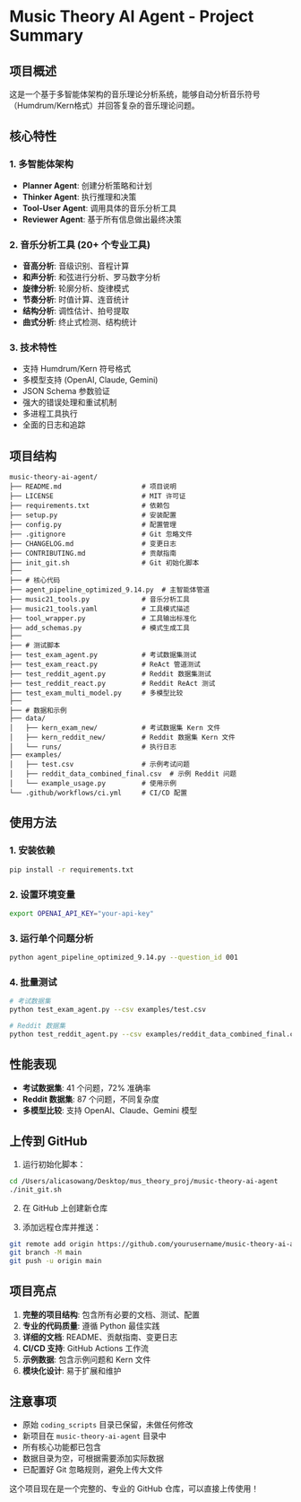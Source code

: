 # Music Theory AI Agent - Project Summary

## 项目概述

这是一个基于多智能体架构的音乐理论分析系统，能够自动分析音乐符号（Humdrum/Kern格式）并回答复杂的音乐理论问题。

## 核心特性

### 1. 多智能体架构
- **Planner Agent**: 创建分析策略和计划
- **Thinker Agent**: 执行推理和决策
- **Tool-User Agent**: 调用具体的音乐分析工具
- **Reviewer Agent**: 基于所有信息做出最终决策

### 2. 音乐分析工具 (20+ 个专业工具)
- **音高分析**: 音级识别、音程计算
- **和声分析**: 和弦进行分析、罗马数字分析
- **旋律分析**: 轮廓分析、旋律模式
- **节奏分析**: 时值计算、连音统计
- **结构分析**: 调性估计、拍号提取
- **曲式分析**: 终止式检测、结构统计

### 3. 技术特性
- 支持 Humdrum/Kern 符号格式
- 多模型支持 (OpenAI, Claude, Gemini)
- JSON Schema 参数验证
- 强大的错误处理和重试机制
- 多进程工具执行
- 全面的日志和追踪

## 项目结构

```
music-theory-ai-agent/
├── README.md                    # 项目说明
├── LICENSE                      # MIT 许可证
├── requirements.txt             # 依赖包
├── setup.py                     # 安装配置
├── config.py                    # 配置管理
├── .gitignore                   # Git 忽略文件
├── CHANGELOG.md                 # 变更日志
├── CONTRIBUTING.md              # 贡献指南
├── init_git.sh                  # Git 初始化脚本
├── 
├── # 核心代码
├── agent_pipeline_optimized_9.14.py  # 主智能体管道
├── music21_tools.py             # 音乐分析工具
├── music21_tools.yaml           # 工具模式描述
├── tool_wrapper.py              # 工具输出标准化
├── add_schemas.py               # 模式生成工具
├── 
├── # 测试脚本
├── test_exam_agent.py           # 考试数据集测试
├── test_exam_react.py           # ReAct 管道测试
├── test_reddit_agent.py         # Reddit 数据集测试
├── test_reddit_react.py         # Reddit ReAct 测试
├── test_exam_multi_model.py     # 多模型比较
├── 
├── # 数据和示例
├── data/
│   ├── kern_exam_new/           # 考试数据集 Kern 文件
│   ├── kern_reddit_new/         # Reddit 数据集 Kern 文件
│   └── runs/                    # 执行日志
├── examples/
│   ├── test.csv                 # 示例考试问题
│   ├── reddit_data_combined_final.csv  # 示例 Reddit 问题
│   └── example_usage.py         # 使用示例
└── .github/workflows/ci.yml     # CI/CD 配置
```

## 使用方法

### 1. 安装依赖
```bash
pip install -r requirements.txt
```

### 2. 设置环境变量
```bash
export OPENAI_API_KEY="your-api-key"
```

### 3. 运行单个问题分析
```bash
python agent_pipeline_optimized_9.14.py --question_id 001
```

### 4. 批量测试
```bash
# 考试数据集
python test_exam_agent.py --csv examples/test.csv

# Reddit 数据集
python test_reddit_agent.py --csv examples/reddit_data_combined_final.csv
```

## 性能表现

- **考试数据集**: 41 个问题，72% 准确率
- **Reddit 数据集**: 87 个问题，不同复杂度
- **多模型比较**: 支持 OpenAI、Claude、Gemini 模型

## 上传到 GitHub

1. 运行初始化脚本：
```bash
cd /Users/alicasowang/Desktop/mus_theory_proj/music-theory-ai-agent
./init_git.sh
```

2. 在 GitHub 上创建新仓库

3. 添加远程仓库并推送：
```bash
git remote add origin https://github.com/yourusername/music-theory-ai-agent.git
git branch -M main
git push -u origin main
```

## 项目亮点

1. **完整的项目结构**: 包含所有必要的文档、测试、配置
2. **专业的代码质量**: 遵循 Python 最佳实践
3. **详细的文档**: README、贡献指南、变更日志
4. **CI/CD 支持**: GitHub Actions 工作流
5. **示例数据**: 包含示例问题和 Kern 文件
6. **模块化设计**: 易于扩展和维护

## 注意事项

- 原始 `coding_scripts` 目录已保留，未做任何修改
- 新项目在 `music-theory-ai-agent` 目录中
- 所有核心功能都已包含
- 数据目录为空，可根据需要添加实际数据
- 已配置好 Git 忽略规则，避免上传大文件

这个项目现在是一个完整的、专业的 GitHub 仓库，可以直接上传使用！
